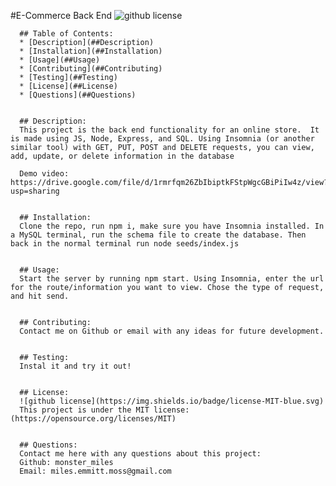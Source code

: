 #E-Commerce Back End
      ![github license](https://img.shields.io/badge/license-MIT-blue.svg)


      ## Table of Contents:
      * [Description](##Description) 
      * [Installation](##Installation)
      * [Usage](##Usage)
      * [Contributing](##Contributing)
      * [Testing](##Testing)
      * [License](##License)
      * [Questions](##Questions)


      ## Description:
      This project is the back end functionality for an online store.  It is made using JS, Node, Express, and SQL. Using Insomnia (or another similar tool) with GET, PUT, POST and DELETE requests, you can view, add, update, or delete information in the database 

      Demo video: https://drive.google.com/file/d/1rmrfqm26ZbIbiptkFStpWgcGBiPiIw4z/view?usp=sharing 


      ## Installation:
      Clone the repo, run npm i, make sure you have Insomnia installed. In a MySQL terminal, run the schema file to create the database. Then back in the normal terminal run node seeds/index.js

      
      ## Usage:
      Start the server by running npm start. Using Insomnia, enter the url for the route/information you want to view. Chose the type of request, and hit send. 


      ## Contributing:
      Contact me on Github or email with any ideas for future development.

      
      ## Testing:
      Instal it and try it out!


      ## License:
      ![github license](https://img.shields.io/badge/license-MIT-blue.svg)
      This project is under the MIT license: (https://opensource.org/licenses/MIT)

      
      ## Questions:
      Contact me here with any questions about this project:
      Github: monster_miles
      Email: miles.emmitt.moss@gmail.com

      